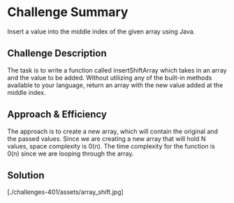 # Challenge Summary
Insert a value into the middle index of the given array using Java.

## Challenge Description
The task is to write a function called insertShiftArray which takes in an array and the value to be added. Without utilizing any of the built-in methods available to your language, return an array with the new value added at the middle index.

## Approach & Efficiency
The approach is to create a new array, which will contain the original and the passed values. Since we are creating a new array that will hold N values, space complexity is 0(n). The time complexity for the function is 0(n) since we are looping through the array.


## Solution
[./challenges-401/assets/array_shift.jpg]
